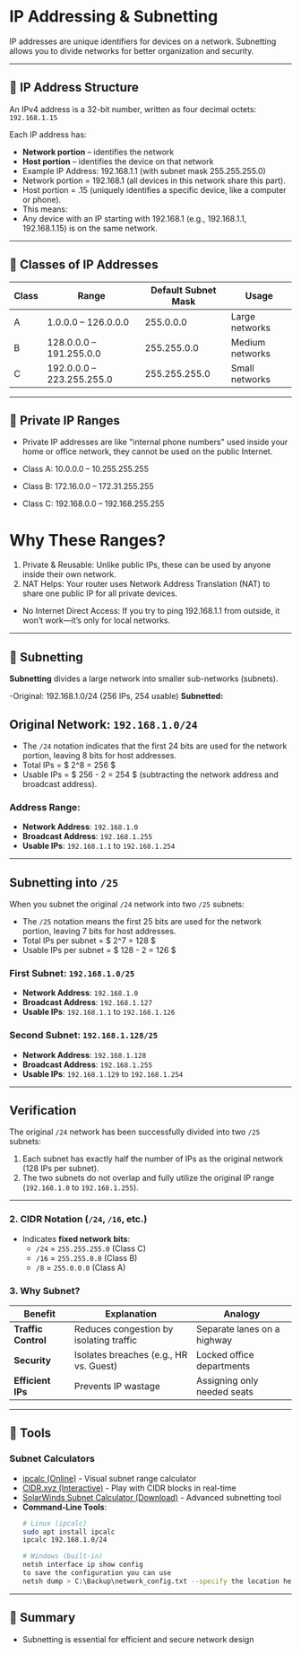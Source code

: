 # IP Addressing & Subnetting
IP addresses are unique identifiers for devices on a network. Subnetting allows you to divide networks for better organization and security.

---

## 📌 IP Address Structure

An IPv4 address is a 32-bit number, written as four decimal octets:  
`192.168.1.15`

Each IP address has:
- **Network portion** – identifies the network
- **Host portion** – identifies the device on that network
- Example IP Address: 192.168.1.1 (with subnet mask 255.255.255.0)
- Network portion = 192.168.1 (all devices in this network share this part).
- Host portion = .15 (uniquely identifies a specific device, like a computer or phone).
- This means:
- Any device with an IP starting with 192.168.1 (e.g., 192.168.1.1, 192.168.1.15) is on the same network.

---

## 🎯 Classes of IP Addresses

| Class | Range           | Default Subnet Mask | Usage         |
|-------|------------------|----------------------|---------------|
| A     | 1.0.0.0 – 126.0.0.0 | 255.0.0.0        | Large networks |
| B     | 128.0.0.0 – 191.255.0.0 | 255.255.0.0 | Medium networks |
| C     | 192.0.0.0 – 223.255.255.0 | 255.255.255.0 | Small networks |

---

## 🔐 Private IP Ranges
- Private IP addresses are like "internal phone numbers" used inside your home or office network, they cannot be used on the public Internet.

- Class A: 10.0.0.0 – 10.255.255.255  
- Class B: 172.16.0.0 – 172.31.255.255  
- Class C: 192.168.0.0 – 192.168.255.255  

# Why These Ranges?
1. Private & Reusable: Unlike public IPs, these can be used by anyone inside their own network.
2. NAT Helps: Your router uses Network Address Translation (NAT) to share one public IP for all private devices.
- No Internet Direct Access: If you try to ping 192.168.1.1 from outside, it won’t work—it’s only for local networks.
---

## 📐 Subnetting

**Subnetting** divides a large network into smaller sub-networks (subnets).


-Original: 192.168.1.0/24 (256 IPs, 254 usable)
**Subnetted:**
## Original Network: `192.168.1.0/24`

- The `/24` notation indicates that the first 24 bits are used for the network portion, leaving 8 bits for host addresses.
- Total IPs = $ 2^8 = 256 $
- Usable IPs = $ 256 - 2 = 254 $ (subtracting the network address and broadcast address).

### Address Range:
- **Network Address**: `192.168.1.0`
- **Broadcast Address**: `192.168.1.255`
- **Usable IPs**: `192.168.1.1` to `192.168.1.254`

---

## Subnetting into `/25`

When you subnet the original `/24` network into two `/25` subnets:
- The `/25` notation means the first 25 bits are used for the network portion, leaving 7 bits for host addresses.
- Total IPs per subnet = $ 2^7 = 128 $
- Usable IPs per subnet = $ 128 - 2 = 126 $

### First Subnet: `192.168.1.0/25`
- **Network Address**: `192.168.1.0`
- **Broadcast Address**: `192.168.1.127`
- **Usable IPs**: `192.168.1.1` to `192.168.1.126`

### Second Subnet: `192.168.1.128/25`
- **Network Address**: `192.168.1.128`
- **Broadcast Address**: `192.168.1.255`
- **Usable IPs**: `192.168.1.129` to `192.168.1.254`

---

## Verification
The original `/24` network has been successfully divided into two `/25` subnets:
1. Each subnet has exactly half the number of IPs as the original network (128 IPs per subnet).
2. The two subnets do not overlap and fully utilize the original IP range (`192.168.1.0` to `192.168.1.255`).

---
### 2. CIDR Notation (`/24`, `/16`, etc.)
- Indicates **fixed network bits**:
  - `/24` = `255.255.255.0` (Class C)
  - `/16` = `255.255.0.0` (Class B)
  - `/8` = `255.0.0.0` (Class A)


### 3. Why Subnet?
| Benefit          | Explanation                          | Analogy                     |
|------------------|--------------------------------------|-----------------------------|
| **Traffic Control** | Reduces congestion by isolating traffic | Separate lanes on a highway |
| **Security**     | Isolates breaches (e.g., HR vs. Guest) | Locked office departments   |
| **Efficient IPs** | Prevents IP wastage                   | Assigning only needed seats |

---

## 🔧 Tools

### **Subnet Calculators**
- [ipcalc (Online)](https://jodies.de/ipcalc) - Visual subnet range calculator
- [CIDR.xyz (Interactive)](https://cidr.xyz/) - Play with CIDR blocks in real-time
- [SolarWinds Subnet Calculator (Download)](https://www.solarwinds.com/free-tools/subnet-calculator) - Advanced subnetting tool
- **Command-Line Tools**:
  ```bash
  # Linux (ipcalc)
  sudo apt install ipcalc
  ipcalc 192.168.1.0/24

  # Windows (built-in)
  netsh interface ip show config
  to save the configuration you can use
  netsh dump > C:\Backup\network_config.txt --specify the location here

---

## 📌 Summary
- Subnetting is essential for efficient and secure network design
